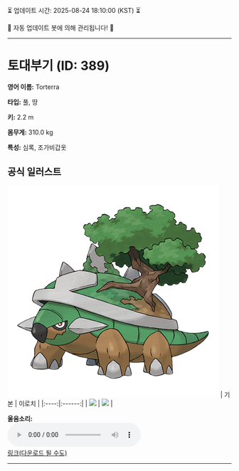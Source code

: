 
⏳ 업데이트 시간: 2025-08-24 18:10:00 (KST) ⏳

🤖 자동 업데이트 봇에 의해 관리됩니다! 🤖

---

# 토대부기 (ID: 389)
**영어 이름:** Torterra

**타입:** 풀, 땅

**키:** 2.2 m

**몸무게:** 310.0 kg

**특성:** 심록, 조가비갑옷

## 공식 일러스트
![](https://raw.githubusercontent.com/PokeAPI/sprites/master/sprites/pokemon/other/official-artwork/389.png)
| 기본 | 이로치 |
|:----:|:------:|
| <img src="http://play.pokemonshowdown.com/sprites/ani/torterra.gif" width="200"> | <img src="http://play.pokemonshowdown.com/sprites/ani-shiny/torterra.gif" width="200"> |

**울음소리:**<br><audio controls src="https://raw.githubusercontent.com/PokeAPI/cries/main/cries/pokemon/latest/389.ogg"></audio><br> [링크(다운로드 될 수도)](https://raw.githubusercontent.com/PokeAPI/cries/main/cries/pokemon/latest/389.ogg)


---
